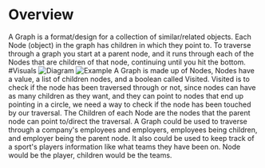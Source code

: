 # Overview
A Graph is a format/design for a collection of similar/related objects. Each Node (object) in the graph has children in which they point to. To traverse through a graph you start at a parent node, and it runs through each of the Nodes that are children of that node, continuing until you hit the bottom.
#Visuals
![Diagram](https://puu.sh/ATDrf/b055e5d88e.png)
![Example](https://puu.sh/ATEmE/634383805e.png)
A Graph is made up of Nodes, Nodes have a value, a list of children nodes, and a boolean called Visited.
Visited is to check if the node has been traversed through or not, since nodes can have as many children as they want, and they can point to nodes that end up pointing in a circle, we need a way to check if the node has been touched by our traversal.
The Children of each Node are the nodes that the parent node can point to/direct the traversal.
A Graph could be used to traverse through a company's employees and employers, employees being children, and employer being the parent node. It also could be used to keep track of a sport's players information like what teams they have been on. Node would be the player, children would be the teams.
